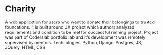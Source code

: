 # Charity
A web application for users who want to donate their belongings to
trusted foundations.
It is built around UX project which authors analyzed requirements and
condition to be met for successful running project.
Project was part of Coderslab portfolio lab and it’s development was
remotely supervised by mentors.
Technologies: Python, Django, Postgres, JS, JQuery, HTML, CSS
